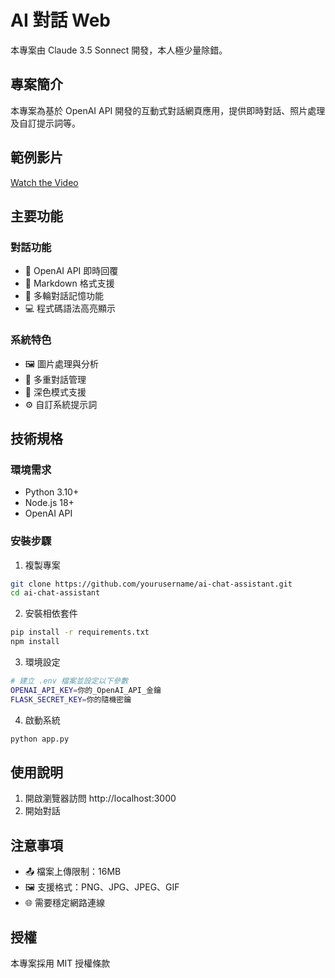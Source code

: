 # AI 對話 Web
本專案由 Claude 3.5 Sonnect 開發，本人極少量除錯。

## 專案簡介
本專案為基於 OpenAI API 開發的互動式對話網頁應用，提供即時對話、照片處理及自訂提示詞等。

## 範例影片

[Watch the Video](https://youtu.be/I0oBDpEDGzM)

## 主要功能

### 對話功能
- 💬 OpenAI API 即時回覆
- 📝 Markdown 格式支援
- 🔄 多輪對話記憶功能
- 💻 程式碼語法高亮顯示

### 系統特色
- 🖼️ 圖片處理與分析
- 📂 多重對話管理 
- 🌙 深色模式支援
- ⚙️ 自訂系統提示詞

## 技術規格

### 環境需求
- Python 3.10+
- Node.js 18+
- OpenAI API

### 安裝步驟
1. 複製專案
```bash
git clone https://github.com/yourusername/ai-chat-assistant.git
cd ai-chat-assistant
```

2. 安裝相依套件
```bash
pip install -r requirements.txt
npm install
```

3. 環境設定
```bash
# 建立 .env 檔案並設定以下參數
OPENAI_API_KEY=你的_OpenAI_API_金鑰
FLASK_SECRET_KEY=你的隨機密鑰
```

4. 啟動系統
```bash
python app.py
```

## 使用說明
1. 開啟瀏覽器訪問 http://localhost:3000
2. 開始對話

## 注意事項
- 📤 檔案上傳限制：16MB
- 🖼️ 支援格式：PNG、JPG、JPEG、GIF
- 🌐 需要穩定網路連線

## 授權
本專案採用 MIT 授權條款
